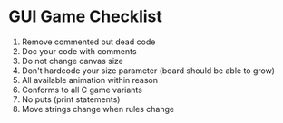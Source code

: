 GUI Game Checklist
==================

1.  Remove commented out dead code
2.  Doc your code with comments
3.  Do not change canvas size
4.  Don't hardcode your size parameter (board should be able to grow)
5.  All available animation within reason
6.  Conforms to all C game variants
7.  No puts (print statements)
8.  Move strings change when rules change

